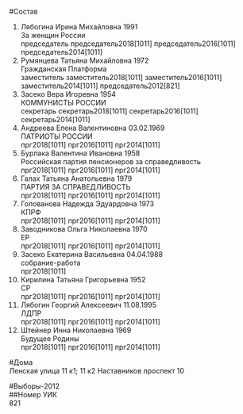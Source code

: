 #Состав  
1. Лябогина Ирина Михайловна 1991  
    За женщин России  
    председатель председатель2018[1011] председатель2016[1011] председатель2014[1011]  
2. Румянцева Татьяна Михайловна 1972  
    Гражданская Платформа  
    заместитель заместитель2018[1011] заместитель2016[1011] заместитель2014[1011] председатель2012[821]  
3. Засеко Вера Игоревна 1954  
    КОММУНИСТЫ РОССИИ  
    секретарь секретарь2018[1011] секретарь2016[1011] секретарь2014[1011]  
4. Андреева Елена Валентиновна 03.02.1969  
    ПАТРИОТЫ РОССИИ  
    прг2018[1011] прг2016[1011] прг2014[1011]  
5. Бурлака Валентина Ивановна 1958  
    Российская партия пенсионеров за справедливость  
    прг2018[1011] прг2016[1011] прг2014[1011]  
6. Галах Татьяна Анатольевна 1979  
    ПАРТИЯ ЗА СПРАВЕДЛИВОСТЬ  
    прг2018[1011] прг2016[1011] прг2014[1011]  
7. Голованова Надежда Эдуардовна 1973  
    КПРФ  
    прг2018[1011] прг2016[1011] прг2014[1011]  
8. Заводникова Ольга Николаевна 1970  
    ЕР  
    прг2018[1011] прг2016[1011] прг2014[1011]  
9. Засеко Екатерина Васильевна 04.04.1988  
    собрание-работа  
    прг2018[1011]  
10. Кирилина Татьяна Григорьевна 1952  
    СР  
    прг2018[1011] прг2016[1011] прг2014[1011]  
11. Лябогин Георгий Алексеевич 11.08.1995  
    ЛДПР  
    прг2018[1011] прг2016[1011] прг2014[1011]  
12. Штейнер Инна Николаевна 1969  
    Будущее Родины  
    прг2018[1011] прг2016[1011] прг2014[1011]  

#Дома  
Ленская улица 11 к1; 11 к2 Наставников проспект 10  
  
#Выборы-2012  
##Номер УИК  
821  
